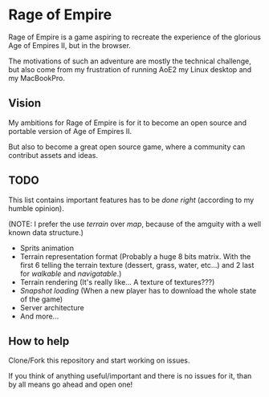 # Rage of Empire

Rage of Empire is a game aspiring to recreate the experience of the glorious Age of Empires II, but in the browser.

The motivations of such an adventure are mostly the technical challenge, but also come from my frustration of running AoE2
my Linux desktop and my MacBookPro.

## Vision

My ambitions for Rage of Empire is for it to become an open source and portable version of Age of Empires II. 

But also to become a great open source game, where a community can contribut assets and ideas.

## TODO

This list contains important features has to be _done right_ (according to my humble opinion).

(NOTE: I prefer the use _terrain_ over _map_, because of the amguity with a well known data structure.)

- Sprits animation
- Terrain representation format (Probably a huge 8 bits matrix. With the first 6 telling the terrain texture (dessert, grass, water, etc...) and 2 last for _walkable_ and _navigatable_.)
- Terrain rendering (It's really like... A texture of textures???)
- _Snapshot loading_ (When a new player has to download the whole state of the game)
- Server architecture
- And more...

## How to help

Clone/Fork this repository and start working on issues.

If you think of anything useful/important and there is no issues for it, than by all means go ahead and open one!
